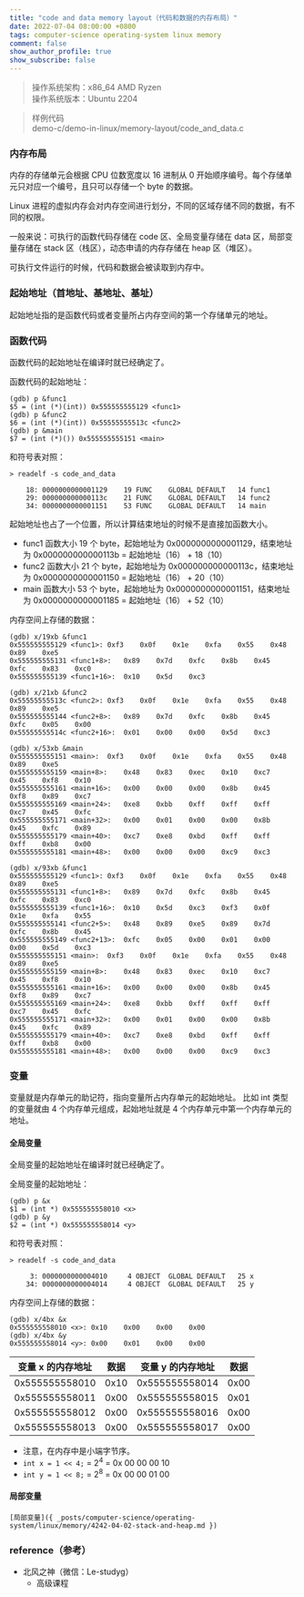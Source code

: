 ```yaml
---
title: "code and data memory layout（代码和数据的内存布局）"
date: 2022-07-04 08:00:00 +0800
tags: computer-science operating-system linux memory
comment: false
show_author_profile: true
show_subscribe: false
---
```


> 操作系统架构：x86_64 AMD Ryzen <br/>
> 操作系统版本：Ubuntu 2204

> 样例代码 <br/>
> demo-c/demo-in-linux/memory-layout/code_and_data.c

### 内存布局

内存的存储单元会根据 CPU 位数宽度以 16 进制从 0 开始顺序编号。每个存储单元只对应一个编号，且只可以存储一个 byte 的数据。

Linux 进程的虚拟内存会对内存空间进行划分，不同的区域存储不同的数据，有不同的权限。

一般来说：可执行的函数代码存储在 code 区、全局变量存储在 data 区，局部变量存储在 stack 区（栈区），动态申请的内存存储在 heap 区（堆区）。

可执行文件运行的时候，代码和数据会被读取到内存中。

### 起始地址（首地址、基地址、基址）

起始地址指的是函数代码或者变量所占内存空间的第一个存储单元的地址。

### 函数代码

函数代码的起始地址在编译时就已经确定了。

函数代码的起始地址：

```
(gdb) p &func1
$5 = (int (*)(int)) 0x555555555129 <func1>
(gdb) p &func2
$6 = (int (*)(int)) 0x55555555513c <func2>
(gdb) p &main
$7 = (int (*)()) 0x555555555151 <main>
```

和符号表对照：

```
> readelf -s code_and_data

    18: 0000000000001129    19 FUNC    GLOBAL DEFAULT   14 func1
    29: 000000000000113c    21 FUNC    GLOBAL DEFAULT   14 func2
    34: 0000000000001151    53 FUNC    GLOBAL DEFAULT   14 main
```

起始地址也占了一个位置，所以计算结束地址的时候不是直接加函数大小。

- func1 函数大小 19 个 byte，起始地址为 0x0000000000001129，结束地址为 0x000000000000113b = 起始地址（16） + 18（10）
- func2 函数大小 21 个 byte，起始地址为 0x000000000000113c，结束地址为 0x0000000000001150 = 起始地址（16） + 20（10）
- main 函数大小 53 个 byte，起始地址为 0x0000000000001151，结束地址为 0x0000000000001185 = 起始地址（16） + 52（10）

内存空间上存储的数据：

```
(gdb) x/19xb &func1
0x555555555129 <func1>:	0xf3	0x0f	0x1e	0xfa	0x55	0x48	0x89	0xe5
0x555555555131 <func1+8>:	0x89	0x7d	0xfc	0x8b	0x45	0xfc	0x83	0xc0
0x555555555139 <func1+16>:	0x10	0x5d	0xc3

(gdb) x/21xb &func2
0x55555555513c <func2>:	0xf3	0x0f	0x1e	0xfa	0x55	0x48	0x89	0xe5
0x555555555144 <func2+8>:	0x89	0x7d	0xfc	0x8b	0x45	0xfc	0x05	0x00
0x55555555514c <func2+16>:	0x01	0x00	0x00	0x5d	0xc3

(gdb) x/53xb &main
0x555555555151 <main>:	0xf3	0x0f	0x1e	0xfa	0x55	0x48	0x89	0xe5
0x555555555159 <main+8>:	0x48	0x83	0xec	0x10	0xc7	0x45	0xf8	0x10
0x555555555161 <main+16>:	0x00	0x00	0x00	0x8b	0x45	0xf8	0x89	0xc7
0x555555555169 <main+24>:	0xe8	0xbb	0xff	0xff	0xff	0xc7	0x45	0xfc
0x555555555171 <main+32>:	0x00	0x01	0x00	0x00	0x8b	0x45	0xfc	0x89
0x555555555179 <main+40>:	0xc7	0xe8	0xbd	0xff	0xff	0xff	0xb8	0x00
0x555555555181 <main+48>:	0x00	0x00	0x00	0xc9	0xc3

(gdb) x/93xb &func1
0x555555555129 <func1>:	0xf3	0x0f	0x1e	0xfa	0x55	0x48	0x89	0xe5
0x555555555131 <func1+8>:	0x89	0x7d	0xfc	0x8b	0x45	0xfc	0x83	0xc0
0x555555555139 <func1+16>:	0x10	0x5d	0xc3	0xf3	0x0f	0x1e	0xfa	0x55
0x555555555141 <func2+5>:	0x48	0x89	0xe5	0x89	0x7d	0xfc	0x8b	0x45
0x555555555149 <func2+13>:	0xfc	0x05	0x00	0x01	0x00	0x00	0x5d	0xc3
0x555555555151 <main>:	0xf3	0x0f	0x1e	0xfa	0x55	0x48	0x89	0xe5
0x555555555159 <main+8>:	0x48	0x83	0xec	0x10	0xc7	0x45	0xf8	0x10
0x555555555161 <main+16>:	0x00	0x00	0x00	0x8b	0x45	0xf8	0x89	0xc7
0x555555555169 <main+24>:	0xe8	0xbb	0xff	0xff	0xff	0xc7	0x45	0xfc
0x555555555171 <main+32>:	0x00	0x01	0x00	0x00	0x8b	0x45	0xfc	0x89
0x555555555179 <main+40>:	0xc7	0xe8	0xbd	0xff	0xff	0xff	0xb8	0x00
0x555555555181 <main+48>:	0x00	0x00	0x00	0xc9	0xc3
```

### 变量

变量就是内存单元的助记符，指向变量所占内存单元的起始地址。 比如 int 类型的变量就由 4 个内存单元组成，起始地址就是 4 个内存单元中第一个内存单元的地址。

#### 全局变量

全局变量的起始地址在编译时就已经确定了。

全局变量的起始地址：

```
(gdb) p &x
$1 = (int *) 0x555555558010 <x>
(gdb) p &y
$2 = (int *) 0x555555558014 <y>
```

和符号表对照：

```
> readelf -s code_and_data

     3: 0000000000004010     4 OBJECT  GLOBAL DEFAULT   25 x
    34: 0000000000004014     4 OBJECT  GLOBAL DEFAULT   25 y
```

内存空间上存储的数据：

```
(gdb) x/4bx &x
0x555555558010 <x>:	0x10	0x00	0x00	0x00
(gdb) x/4bx &y
0x555555558014 <y>:	0x00	0x01	0x00	0x00
```

| 变量 x 的内存地址 | 数据 | 变量 y 的内存地址 | 数据 |
| --- | --- | --- | --- |
| 0x555555558010 | 0x10 | 0x555555558014 | 0x00 |
| 0x555555558011 | 0x00 | 0x555555558015 | 0x01 |
| 0x555555558012 | 0x00 | 0x555555558016 | 0x00 |
| 0x555555558013 | 0x00 | 0x555555558017 | 0x00 |

- 注意，在内存中是小端字节序。
- `int x = 1 << 4;` = $2^{4}$ = 0x 00 00 00 10
- `int y = 1 << 8;` = $2^{8}$ = 0x 00 00 01 00

#### 局部变量

`[局部变量]({ _posts/computer-science/operating-system/linux/memory/4242-04-02-stack-and-heap.md })`

### reference（参考）

- 北风之神（微信：Le-studyg）
  - 高级课程
